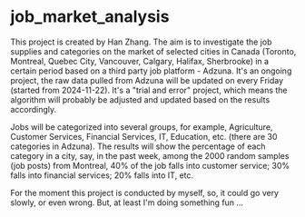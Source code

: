 # job_market_analysis
This project is created by Han Zhang. The aim is to investigate the job supplies and categories on the market of selected cities in Canada (Toronto, Montreal, Quebec City, Vancouver, Calgary, Halifax, Sherbrooke) in a certain period based on a third party job platform - Adzuna. It's an ongoing project, the raw data pulled from Adzuna will be updated on every Friday (started from 2024-11-22). It's a "trial and error" project, which means the algorithm will probably be adjusted and updated based on the results accordingly. 

Jobs will be categorized into several groups, for example, Agriculture, Customer Services, Financial Services, IT, Education, etc. (there are 30 categories in Adzuna). The results will show the percentage of each category in a city, say, in the past week, among the 2000 random samples (job posts) from Montreal, 40% of the job falls into customer service; 30% falls into financial services; 20% falls into IT, etc. 

For the moment this project is conducted by myself, so, it could go very slowly, or even wrong. But, at least I'm doing something fun ...
